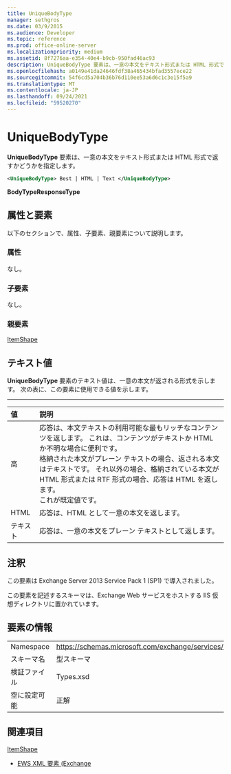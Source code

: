 ```yaml
---
title: UniqueBodyType
manager: sethgros
ms.date: 03/9/2015
ms.audience: Developer
ms.topic: reference
ms.prod: office-online-server
ms.localizationpriority: medium
ms.assetid: 8f7276aa-e354-40e4-b9cb-950fad46ac93
description: UniqueBodyType 要素は、一意の本文をテキスト形式または HTML 形式で返すかどうかを指定します。
ms.openlocfilehash: a0149e41da24646fdf38a465434bfad3557ece22
ms.sourcegitcommit: 54f6cd5a704b36b76d110ee53a6d6c1c3e15f5a9
ms.translationtype: MT
ms.contentlocale: ja-JP
ms.lasthandoff: 09/24/2021
ms.locfileid: "59520270"
---
```

# <a name="uniquebodytype"></a>UniqueBodyType

**UniqueBodyType** 要素は、一意の本文をテキスト形式または HTML 形式で返すかどうかを指定します。 
  
```XML
<UniqueBodyType> Best | HTML | Text </UniqueBodyType>
```

 **BodyTypeResponseType**
## <a name="attributes-and-elements"></a>属性と要素

以下のセクションで、属性、子要素、親要素について説明します。
  
### <a name="attributes"></a>属性

なし。
  
### <a name="child-elements"></a>子要素

なし。
  
### <a name="parent-elements"></a>親要素

[ItemShape](itemshape.md)
  
## <a name="text-value"></a>テキスト値

**UniqueBodyType** 要素のテキスト値は、一意の本文が返される形式を示します。 次の表に、この要素に使用できる値を示します。 
  
****

|**値**|**説明**|
|:-----|:-----|
|高  <br/> |応答は、本文テキストの利用可能な最もリッチなコンテンツを返します。 これは、コンテンツがテキストか HTML か不明な場合に便利です。  <br/> 格納された本文がプレーン テキストの場合、返される本文はテキストです。 それ以外の場合、格納されている本文が HTML 形式または RTF 形式の場合、応答は HTML を返します。  <br/> これが既定値です。  <br/> |
|HTML  <br/> |応答は、HTML として一意の本文を返します。  <br/> |
|テキスト  <br/> |応答は、一意の本文をプレーン テキストとして返します。  <br/> |
   
## <a name="remarks"></a>注釈

この要素は Exchange Server 2013 Service Pack 1 (SP1) で導入されました。
  
この要素を記述するスキーマは、Exchange Web サービスをホストする IIS 仮想ディレクトリに置かれています。
  
## <a name="element-information"></a>要素の情報

|||
|:-----|:-----|
|Namespace  <br/> |https://schemas.microsoft.com/exchange/services/2006/types  <br/> |
|スキーマ名  <br/> |型スキーマ  <br/> |
|検証ファイル  <br/> |Types.xsd  <br/> |
|空に設定可能  <br/> |正解  <br/> |
   
## <a name="see-also"></a>関連項目



[ItemShape](itemshape.md)


- [EWS XML 要素 (Exchange](ews-xml-elements-in-exchange.md)

